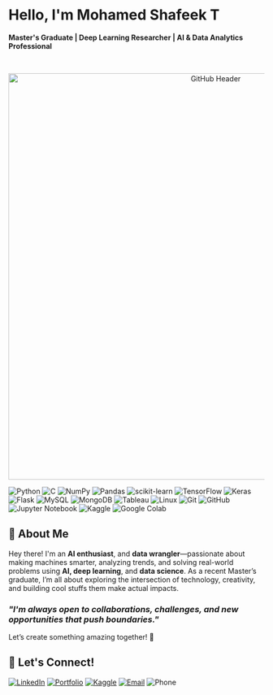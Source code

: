 # Hello, I'm Mohamed Shafeek T  

**Master's Graduate | Deep Learning Researcher | AI & Data Analytics Professional**

<br><p align="center">
  <img src="https://img.freepik.com/premium-photo/coder-developing-animated-html5-canvas-dynamic-digital-content-creation_1166177-13875.jpg?size=626&ext=jpg" alt="GitHub Header" width="800" />
</p>

![Python](https://img.shields.io/badge/python-%23333333.svg?style=for-the-badge&logo=python&logoColor=white)
![C](https://img.shields.io/badge/c-%23333333.svg?style=for-the-badge&logo=c&logoColor=white)
![NumPy](https://img.shields.io/badge/numpy-%23333333.svg?style=for-the-badge&logo=numpy&logoColor=white)
![Pandas](https://img.shields.io/badge/pandas-%23333333.svg?style=for-the-badge&logo=pandas&logoColor=white)
![scikit-learn](https://img.shields.io/badge/scikit--learn-%23333333.svg?style=for-the-badge&logo=scikit-learn&logoColor=white)
![TensorFlow](https://img.shields.io/badge/TensorFlow-%23333333.svg?style=for-the-badge&logo=TensorFlow&logoColor=white)
![Keras](https://img.shields.io/badge/Keras-%23333333.svg?style=for-the-badge&logo=Keras&logoColor=white)
![Flask](https://img.shields.io/badge/flask-%23333333.svg?style=for-the-badge&logo=flask&logoColor=white)
![MySQL](https://img.shields.io/badge/mysql-%23333333.svg?style=for-the-badge&logo=mysql&logoColor=white)
![MongoDB](https://img.shields.io/badge/MongoDB-%23333333.svg?style=for-the-badge&logo=mongodb&logoColor=white)
![Tableau](https://img.shields.io/badge/Tableau-%23333333.svg?style=for-the-badge&logo=Tableau&logoColor=white)
![Linux](https://img.shields.io/badge/Linux-%23333333.svg?style=for-the-badge&logo=linux&logoColor=white)
![Git](https://img.shields.io/badge/git-%23333333.svg?style=for-the-badge&logo=git&logoColor=white)
![GitHub](https://img.shields.io/badge/github-%23333333.svg?style=for-the-badge&logo=github&logoColor=white)
![Jupyter Notebook](https://img.shields.io/badge/jupyter-%23333333.svg?style=for-the-badge&logo=jupyter&logoColor=white)
![Kaggle](https://img.shields.io/badge/Kaggle-%23333333.svg?style=for-the-badge&logo=kaggle&logoColor=white)
![Google Colab](https://img.shields.io/badge/Colab-%23333333.svg?style=for-the-badge&logo=googlecolab&logoColor=white)



## 🚀 **About Me**  

Hey there! I'm an **AI enthusiast**, and **data wrangler**—passionate about making machines smarter, analyzing trends, and solving real-world problems using **AI, deep learning**, and **data science**. As a recent Master’s graduate, I’m all about exploring the intersection of technology, creativity, and building cool stuffs them make actual impacts.  


### _"I'm always open to collaborations, challenges, and new opportunities that push boundaries."_  

Let’s create something amazing together! 🚀

## 🤝 Let's Connect!

[![LinkedIn](https://img.shields.io/badge/LinkedIn-%23333333.svg?style=for-the-badge&logo=linkedin&logoColor=white)](https://www.linkedin.com/in/mohamed-shafeek-t-a226981b9/)
[![Portfolio](https://img.shields.io/badge/Portfolio-%23333333.svg?style=for-the-badge&logo=firefox&logoColor=white)](https://shafee.netlify.app)
[![Kaggle](https://img.shields.io/badge/Kaggle-%23333333.svg?style=for-the-badge&logo=kaggle&logoColor=white)](https://www.kaggle.com/mohamedshafeekt)
[![Email](https://img.shields.io/badge/Email-%23333333.svg?style=for-the-badge&logo=gmail&logoColor=white)](mailto:mohamedshafeekt@gmail.com)
![Phone](https://img.shields.io/badge/📞%20+91%206369313184-%23333333.svg?style=for-the-badge)
